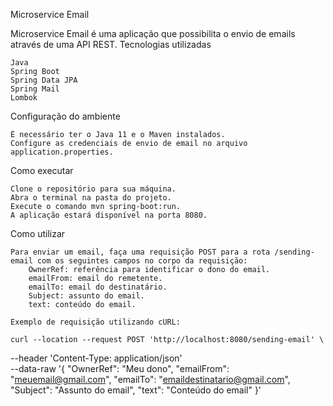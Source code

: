 Microservice Email

Microservice Email é uma aplicação que possibilita o envio de emails através de uma API REST.
Tecnologias utilizadas

    Java
    Spring Boot
    Spring Data JPA
    Spring Mail
    Lombok

Configuração do ambiente

    É necessário ter o Java 11 e o Maven instalados.
    Configure as credenciais de envio de email no arquivo application.properties.

Como executar

    Clone o repositório para sua máquina.
    Abra o terminal na pasta do projeto.
    Execute o comando mvn spring-boot:run.
    A aplicação estará disponível na porta 8080.

Como utilizar

    Para enviar um email, faça uma requisição POST para a rota /sending-email com os seguintes campos no corpo da requisição:
        OwnerRef: referência para identificar o dono do email.
        emailFrom: email do remetente.
        emailTo: email do destinatário.
        Subject: assunto do email.
        text: conteúdo do email.

    Exemplo de requisição utilizando cURL:
    
    curl --location --request POST 'http://localhost:8080/sending-email' \
--header 'Content-Type: application/json' \
--data-raw '{
    "OwnerRef": "Meu dono",
    "emailFrom": "meuemail@gmail.com",
    "emailTo": "emaildestinatario@gmail.com",
    "Subject": "Assunto do email",
    "text": "Conteúdo do email"
}'

    
